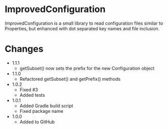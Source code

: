 # ImprovedConfiguration

ImprovedConfiguration is a small library to read configuration files similar to
Properties, but enhanced with dot separated key names and file inclusion.

# Changes

- 1.1.1
	* getSubset() now sets the prefix for the new Configuration object
- 1.1.0
	* Refactored getSubset() and getPrefix() methods
- 1.0.2
	* Fixed #3
	* Added tests
- 1.0.1
	* Added Gradle build script
	* Fixed package name
- 1.0.0
	* Added to GitHub
